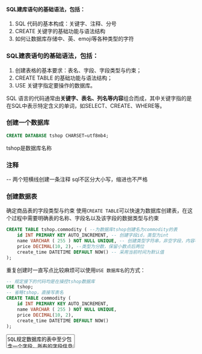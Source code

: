#### SQL建库语句的基础语法，包括：
1. SQL 代码的基本构成：关键字、注释、分号
2. CREATE 关键字的基础功能与语法结构
3. 如何让数据库存储中、英、emoji等各种类型的字符

### SQL建表语句的基础语法，包括：
1. 创建表格的基本要求：表名、字段、字段类型与约束；
2. CREATE TABLE 的基础功能与语法结构；
3. USE 关键字指定要操作的数据库。

SQL 语言的代码通常由**关键字、表名、列名等内容**组合而成，其中关键字指的是在SQL中表示特定含义的单词，如SELECT、CREATE、WHERE等。

### 创建一个数据库
```sql
CREATE DATABASE tshop CHARSET=utf8mb4;
```
tshop是数据库名称

### 注释
-- 两个短横线创建一条注释
sql不区分大小写，缩进也不严格

### 创建数据表
确定商品表的字段类型与约束
使用`CREATE TABLE`可以快速为数据库创建表，在这个过程中需要明确表的名称、字段名以及该字段的数据类型与约束
```sql
CREATE TABLE tshop.commodity ( --为数据库tshop创建名为commodity的表
	id INT PRIMARY KEY AUTO_INCREMENT, -- 创建字段id，类型为int
	name VARCHAR ( 255 ) NOT NULL UNIQUE, -- 创建类型字符串，非空字段，内容不重复
	price DECIMAL(10, 2), --类型为分数，保留小数点后两位
	create_time DATETIME DEFAULT NOW() -- 采用当前时间为默认值
);
```
重复创建时一直写点比较麻烦可以使用`USE 数据库名`的方式：

```sql
-- 规定接下的代码均是在操控tshop数据库
USE tshop;
-- 省略tshop，直接写表名
CREATE TABLE commodity (
	id INT PRIMARY KEY AUTO_INCREMENT,
	name VARCHAR ( 255 ) NOT NULL UNIQUE,
	price DECIMAL(10, 2),
	create_time DATETIME DEFAULT NOW()
);
```
<textarea>
SQL规定数据库的表中至少包含一个字段，所有的字段信息都记录在一对括号中，这些信息包括：字段的名称、数据类型与约束规则。
</textarea>


<!--stackedit_data:
eyJoaXN0b3J5IjpbLTI4NzI4MTQyMSwtMjEwNzU3OTQxMSwtNT
YyMTA3NTM5LC01Njg0MzgyNDUsMTk0MTE3NDg0M119
-->